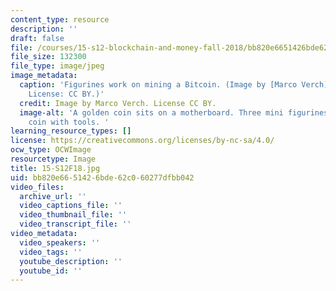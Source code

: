 ```yaml
---
content_type: resource
description: ''
draft: false
file: /courses/15-s12-blockchain-and-money-fall-2018/bb820e6651426bde62c060277dfbb042_15-S12F18.jpg
file_size: 132300
file_type: image/jpeg
image_metadata:
  caption: 'Figurines work on mining a Bitcoin. (Image by [Marco Verch](https://www.flickr.com/photos/30478819@N08/46339588375/).
    License: CC BY.)'
  credit: Image by Marco Verch. License CC BY.
  image-alt: 'A golden coin sits on a motherboard. Three mini figurines surround the
    coin with tools. '
learning_resource_types: []
license: https://creativecommons.org/licenses/by-nc-sa/4.0/
ocw_type: OCWImage
resourcetype: Image
title: 15-S12F18.jpg
uid: bb820e66-5142-6bde-62c0-60277dfbb042
video_files:
  archive_url: ''
  video_captions_file: ''
  video_thumbnail_file: ''
  video_transcript_file: ''
video_metadata:
  video_speakers: ''
  video_tags: ''
  youtube_description: ''
  youtube_id: ''
---
```

